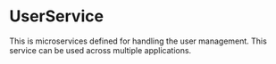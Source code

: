 # UserService
This is microservices defined for handling the user management. This service can be used across multiple applications.
